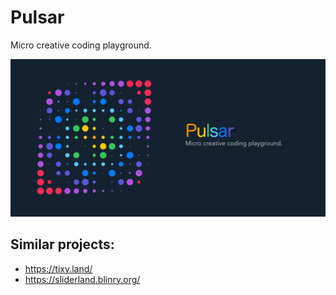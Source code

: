 # Pulsar

Micro creative coding playground.

[![Pulsar](./src/public/pulsar.png)](https://muffinman.io/pulsar)

## Similar projects:

- https://tixy.land/
- https://sliderland.blinry.org/
